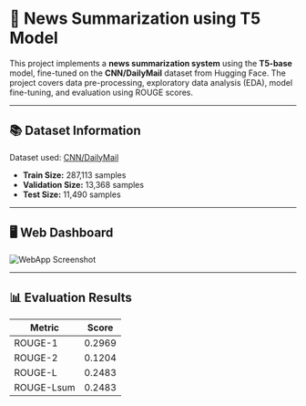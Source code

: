 # 📰 News Summarization using T5 Model

This project implements a **news summarization system** using the **T5-base** model, fine-tuned on the **CNN/DailyMail** dataset from Hugging Face. The project covers data pre-processing, exploratory data analysis (EDA), model fine-tuning, and evaluation using ROUGE scores.

---

## 📚 Dataset Information

Dataset used: [CNN/DailyMail](https://huggingface.co/datasets/abisee/cnn_dailymail)

- **Train Size:** 287,113 samples  
- **Validation Size:** 13,368 samples  
- **Test Size:** 11,490 samples  

---

## 🖥️ Web Dashboard

![WebApp Screenshot](https://i.imgur.com/t3QIc1Y.jpeg)

---

## 📊 Evaluation Results

| Metric      | Score  |
|-------------|--------|
| ROUGE-1     | 0.2969 |
| ROUGE-2     | 0.1204 |
| ROUGE-L     | 0.2483 |
| ROUGE-Lsum  | 0.2483 |
